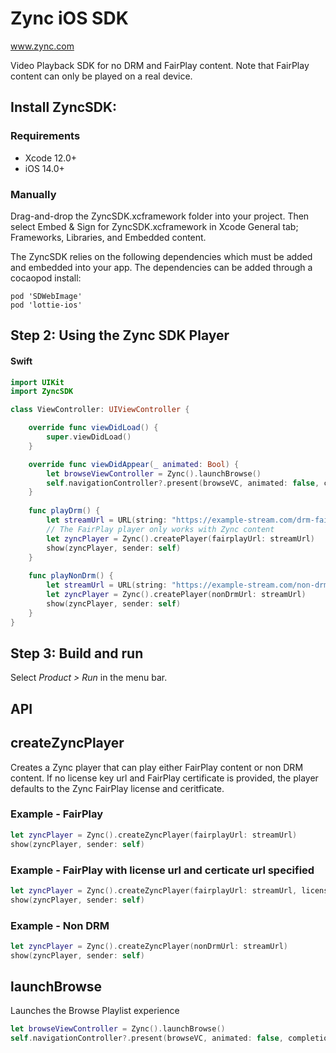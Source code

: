 # Zync iOS SDK
www.zync.com

Video Playback SDK for no DRM and FairPlay content. Note that FairPlay content can only be played on a real device.

## **Install ZyncSDK**: 
### Requirements
- Xcode 12.0+
- iOS 14.0+
### Manually

Drag-and-drop the ZyncSDK.xcframework folder into your project. Then select Embed & Sign for ZyncSDK.xcframework in Xcode General tab; Frameworks, Libraries, and Embedded content.

The ZyncSDK relies on the following dependencies which must be added and embedded into your app. The dependencies can be added through a cocaopod install:
```
pod 'SDWebImage'
pod 'lottie-ios'
```

## **Step 2:** Using the Zync SDK Player

#### Swift
```swift
import UIKit
import ZyncSDK

class ViewController: UIViewController {

    override func viewDidLoad() {
        super.viewDidLoad()
    }

    override func viewDidAppear(_ animated: Bool) {
        let browseViewController = Zync().launchBrowse()
        self.navigationController?.present(browseVC, animated: false, completion: nil)
    }
    
    func playDrm() {
        let streamUrl = URL(string: "https://example-stream.com/drm-fairplay/sampleVideo/master.m3u8")!
        // The FairPlay player only works with Zync content
        let zyncPlayer = Zync().createPlayer(fairplayUrl: streamUrl)
        show(zyncPlayer, sender: self)
    }
    
    func playNonDrm() {
        let streamUrl = URL(string: "https://example-stream.com/non-drm/sampleVideo/master.m3u8")!
        let zyncPlayer = Zync().createPlayer(nonDrmUrl: streamUrl)
        show(zyncPlayer, sender: self)
    }
}
```

## **Step 3:** Build and run
Select _Product > Run_ in the menu bar.

## API

## createZyncPlayer
Creates a Zync player that can play either FairPlay content or non DRM content. If no license key url and FairPlay certificate is provided, the player defaults to the Zync FairPlay license and ceritficate.

### Example - FairPlay
```swift
let zyncPlayer = Zync().createZyncPlayer(fairplayUrl: streamUrl)
show(zyncPlayer, sender: self)
```

### Example - FairPlay with license url and certicate url specified
```swift
let zyncPlayer = Zync().createZyncPlayer(fairplayUrl: streamUrl, licenseUrl: licenseUrl, certificateUrl: certificateUrl)
show(zyncPlayer, sender: self)
```

### Example - Non DRM
```swift
let zyncPlayer = Zync().createZyncPlayer(nonDrmUrl: streamUrl)
show(zyncPlayer, sender: self)
```

## launchBrowse
Launches the Browse Playlist experience
```swift
let browseViewController = Zync().launchBrowse()
self.navigationController?.present(browseVC, animated: false, completion: nil)
```
